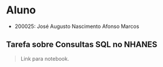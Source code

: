 # Aluno
* 200025: José Augusto Nascimento Afonso Marcos

## Tarefa sobre Consultas SQL no NHANES

> Link para notebook.
